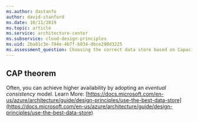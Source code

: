 ```yaml
---
ms.author: dastanfo
author: david-stanford
ms.date: 10/11/2019
ms.topic: article
ms.service: architecture-center
ms.subservice: cloud-design-principles
ms.uid: 2ba81c3e-794e-4b7f-b834-dbce290d3225
ms.assessment_question: Choosing the correct data store based on Capacity, Availability, and Performance requirements (CAP)
---
```

## CAP theorem


Often, you can achieve higher availability by adopting an _eventual consistency_ model. Learn More: [https://docs.microsoft.com/en-us/azure/architecture/guide/design-principles/use-the-best-data-store](https://docs.microsoft.com/en-us/azure/architecture/guide/design-principles/use-the-best-data-store)